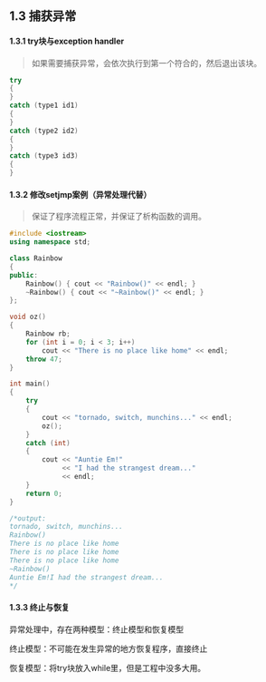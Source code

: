 ## 1.3 捕获异常

#### 1.3.1 try块与exception handler

> 如果需要捕获异常，会依次执行到第一个符合的，然后退出该块。

```C++
try
{
}
catch (type1 id1)
{
}
catch (type2 id2)
{
}
catch (type3 id3)
{
}
```

#### 1.3.2 修改setjmp案例（异常处理代替）

> 保证了程序流程正常，并保证了析构函数的调用。

```C++
#include <iostream>
using namespace std;

class Rainbow
{
public:
    Rainbow() { cout << "Rainbow()" << endl; }
    ~Rainbow() { cout << "~Rainbow()" << endl; }
};

void oz()
{
    Rainbow rb;
    for (int i = 0; i < 3; i++)
        cout << "There is no place like home" << endl;
    throw 47;
}

int main()
{
    try
    {
        cout << "tornado, switch, munchins..." << endl;
        oz();
    }
    catch (int)
    {
        cout << "Auntie Em!"
             << "I had the strangest dream..."
             << endl;
    }
    return 0;
}

/*output:
tornado, switch, munchins...
Rainbow()
There is no place like home
There is no place like home
There is no place like home
~Rainbow()
Auntie Em!I had the strangest dream...
*/
```

#### 1.3.3 终止与恢复

异常处理中，存在两种模型：终止模型和恢复模型

终止模型：不可能在发生异常的地方恢复程序，直接终止

恢复模型：将try块放入while里，但是工程中没多大用。

